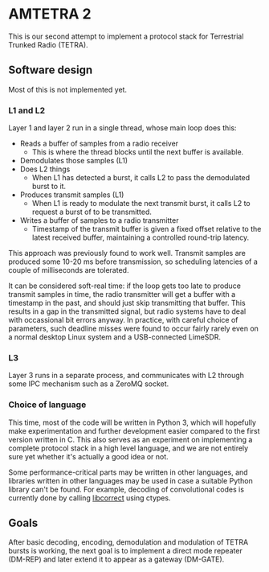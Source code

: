 # AMTETRA 2

This is our second attempt to implement a protocol stack for Terrestrial
Trunked Radio (TETRA).

## Software design

Most of this is not implemented yet.

### L1 and L2

Layer 1 and layer 2 run in a single thread, whose main loop does this:

* Reads a buffer of samples from a radio receiver
  * This is where the thread blocks until the next buffer is available.
* Demodulates those samples (L1)
* Does L2 things
  * When L1 has detected a burst, it calls L2 to pass the demodulated
    burst to it.
* Produces transmit samples (L1)
  * When L1 is ready to modulate the next transmit burst, it calls L2
    to request a burst of to be transmitted.
* Writes a buffer of samples to a radio transmitter
  * Timestamp of the transmit buffer is given a fixed offset relative to the
    latest received buffer, maintaining a controlled round-trip latency.

This approach was previously found to work well.
Transmit samples are produced some 10-20 ms before transmission, so scheduling
latencies of a couple of milliseconds are tolerated.

It can be considered soft-real time: if the loop gets too late to produce
transmit samples in time, the radio transmitter will get a buffer with a
timestamp in the past, and should just skip transmitting that buffer.
This results in a gap in the transmitted signal, but radio systems have to
deal with occassional bit errors anyway. In practice, with careful choice of
parameters, such deadline misses were found to occur fairly rarely even on a
normal desktop Linux system and a USB-connected LimeSDR.

### L3

Layer 3 runs in a separate process, and communicates with L2 through
some IPC mechanism such as a ZeroMQ socket.

### Choice of language

This time, most of the code will be written in Python 3, which will hopefully
make experimentation and further development easier compared to the first
version written in C. This also serves as an experiment on implementing a
complete protocol stack in a high level language, and we are not entirely
sure yet whether it's actually a good idea or not.

Some performance-critical parts may be written in other languages, and
libraries written in other languages may be used in case a suitable Python
library can't be found. For example, decoding of convolutional codes is
currently done by calling [libcorrect](https://github.com/quiet/libcorrect)
using ctypes.

## Goals

After basic decoding, encoding, demodulation and modulation of TETRA bursts
is working, the next goal is to implement a direct mode repeater (DM-REP)
and later extend it to appear as a gateway (DM-GATE).
